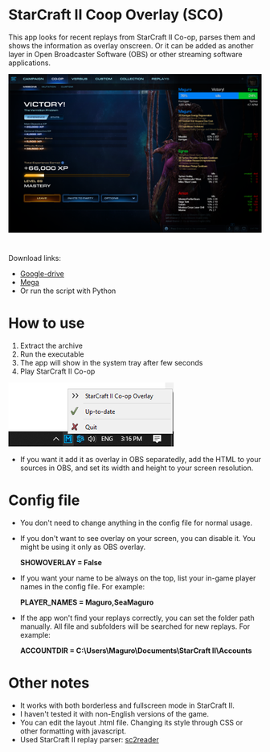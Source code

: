 # StarCraft II Coop Overlay (SCO)

This app looks for recent replays from StarCraft II Co-op, parses them and shows the information as overlay onscreen. Or it can be added as another layer in Open Broadcaster Software (OBS) or other streaming software applications.

![Screenshot](/Screenshots/scr1.png)

# 
Download links: 
* [Google-drive](https://drive.google.com/file/d/11Jgk8qFB0x0RAWNoYhKd08nH0U7wlQMC/view?usp=sharing)
* [Mega](https://mega.nz/file/QpFjDSRJ#DvHCKvK4gI72JoVwTfhI2p2VeL-CAymNnkhY0QJ-WpU)
* Or run the script with Python

# How to use
1. Extract the archive
2. Run the executable
3. The app will show in the system tray after few seconds
4. Play StarCraft II Co-op

![system tray](/Screenshots/systray.png)

* If you want it add it as overlay in OBS separatedly, add the HTML to your sources in OBS, and set its width and height to your screen resolution.


# Config file
* You don't need to change anything in the config file for normal usage.
* If you don't want to see overlay on your screen, you can disable it. You might be using it only as OBS overlay.

  **SHOWOVERLAY = False**
  
* If you want your name to be always on the top, list your in-game player names in the config file. For example:

  **PLAYER_NAMES = Maguro,SeaMaguro**

* If the app won't find your replays correctly, you can set the folder path manually. All file and subfolders will be searched for new replays. For example:

  **ACCOUNTDIR = C:\Users\Maguro\Documents\StarCraft II\Accounts**

# Other notes
* It works with both borderless and fullscreen mode in StarCraft II.
* I haven't tested it with non-English versions of the game.
* You can edit the layout .html file. Changing its style through CSS or other formatting with javascript.
* Used StarCraft II replay parser: [sc2reader](https://github.com/ggtracker/sc2reader)
